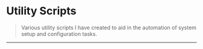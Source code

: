 # Utility Scripts

> Various utility scripts I have created to aid in the automation of system setup and configuration tasks.

---
